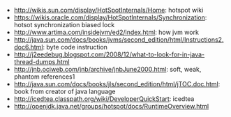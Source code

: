 * http://wikis.sun.com/display/HotSpotInternals/Home: hotspot wiki
* https://wikis.oracle.com/display/HotSpotInternals/Synchronization: hotsot synchronization biased lock
* http://www.artima.com/insidejvm/ed2/index.html: how jvm work
* http://java.sun.com/docs/books/jvms/second_edition/html/Instructions2.doc6.html: byte code instruction
* http://j2eedebug.blogspot.com/2008/12/what-to-look-for-in-java-thread-dumps.html
* http://jnb.ociweb.com/jnb/archive/jnbJune2000.html: soft, weak, phantom references1
* http://java.sun.com/docs/books/jls/second_edition/html/jTOC.doc.html: book from creator of java language
* http://icedtea.classpath.org/wiki/DeveloperQuickStart: icedtea 
* http://openjdk.java.net/groups/hotspot/docs/RuntimeOverview.html
